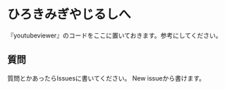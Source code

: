 # ひろきみぎやじるしへ
『youtubeviewer』のコードをここに置いておきます。参考にしてください。


## 質問
質問とかあったらIssuesに書いてください。
New issueから書けます。
